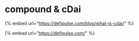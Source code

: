 # compound & cDai

{% embed url="https://defipulse.com/blog/what-is-cdai/" %}

{% embed url="https://defipulse.com/" %}



